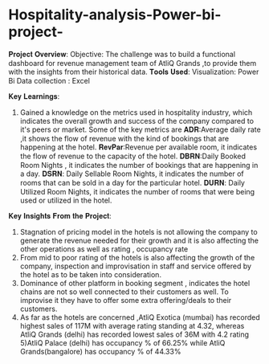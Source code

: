 # Hospitality-analysis-Power-bi-project-
𝐏𝐫𝐨𝐣𝐞𝐜𝐭 𝐎𝐯𝐞𝐫𝐯𝐢𝐞𝐰:
Objective: The challenge was to build a functional dashboard for revenue management team of AtliQ Grands ,to provide them with the insights from their historical data.
𝐓𝐨𝐨𝐥𝐬 𝐔𝐬𝐞𝐝: 
Visualization: Power Bi
Data collection : Excel

𝐊𝐞𝐲 𝐋𝐞𝐚𝐫𝐧𝐢𝐧𝐠𝐬:
1) Gained a knowledge on the metrics used in hospitality industry, which indicates the overall growth and success of the company compared to it's peers or market. Some of the key metrics are 
𝐀𝐃𝐑:Average daily rate ,it shows the flow of revenue with the kind of bookings that are happening at the hotel.
𝐑𝐞𝐯𝐏𝐚𝐫:Revenue per available room, it indicates the flow of revenue to the capacity of the hotel.
𝐃𝐁𝐑𝐍:Daily Booked Room Nights , it indicates the number of bookings that are happening in a day.
𝐃𝐒𝐑𝐍: Daily Sellable Room Nights, it indicates the number of rooms that can be sold in a day for the particular hotel.
𝐃𝐔𝐑𝐍: Daily Utilized Room Nights, it indicates the number of rooms that were being used or utilized in the hotel.

𝐊𝐞𝐲 𝐈𝐧𝐬𝐢𝐠𝐡𝐭𝐬 𝐅𝐫𝐨𝐦 𝐭𝐡𝐞 𝐏𝐫𝐨𝐣𝐞𝐜𝐭:
1) Stagnation of pricing model in the hotels is not allowing the company to generate the revenue needed for their growth and it is also affecting the other operations as well as rating , occupancy rate 
2) From mid to poor rating of the hotels is also affecting the growth of the company, inspection and improvisation in staff and service offered by the hotel as to be taken into consideration.
3) Dominance of other platform in booking segment , indicates the hotel chains are not so well connected to their customers as well. To improvise it they have to offer some extra offering/deals to their customers.
4) As far as the hotels are concerned ,AtliQ Exotica (mumbai) has recorded highest sales of 117M with average rating standing at 4.32, whereas AtliQ Grands (delhi) has recorded lowest sales of 36M with 4.2 rating
5)AtliQ Palace (delhi) has occupancy % of 66.25% while AtliQ Grands(bangalore) has occupancy % of 44.33%
